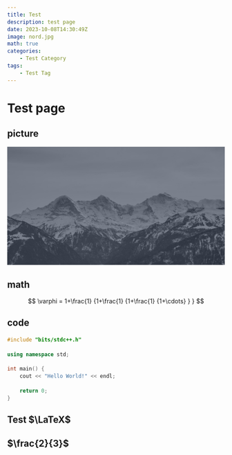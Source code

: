 ```yaml
---
title: Test
description: test page
date: 2023-10-08T14:30:49Z
image: nord.jpg
math: true
categories:
    - Test Category
tags:
    - Test Tag
---
```


# Test page

## picture

![nord](nord.jpg)

## math

$$
    \varphi = 1+\frac{1} {1+\frac{1} {1+\frac{1} {1+\cdots} } }
$$

## code

```cpp
#include "bits/stdc++.h"

using namespace std;

int main() {
    cout << "Hello World!" << endl;

    return 0;
}
```

## Test $\LaTeX$

## $\frac{2}{3}$